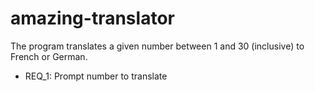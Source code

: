 # amazing-translator
The program translates a given number between 1 and 30 (inclusive) to French or German.
* REQ_1: Prompt number to translate
